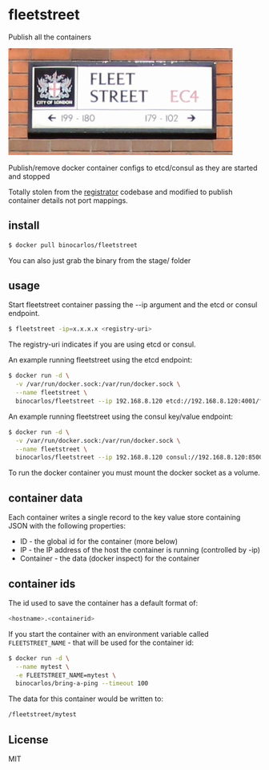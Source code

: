 # fleetstreet

Publish all the containers

![streetsign](https://github.com/binocarlos/fleetstreet/raw/master/streetsign.jpg)

Publish/remove docker container configs to etcd/consul as they are started and stopped

Totally stolen from the [registrator](https://github.com/progrium/registrator.git) codebase and modified to publish container details not port mappings.

## install

```bash
$ docker pull binocarlos/fleetstreet
```

You can also just grab the binary from the stage/ folder

## usage

Start fleetstreet container passing the --ip argument and the etcd or consul endpoint.

```bash
$ fleetstreet -ip=x.x.x.x <registry-uri>
```
The registry-uri indicates if you are using etcd or consul.

An example running fleetstreet using the etcd endpoint:

```bash
$ docker run -d \
  -v /var/run/docker.sock:/var/run/docker.sock \
  --name fleetstreet \
  binocarlos/fleetstreet --ip 192.168.8.120 etcd://192.168.8.120:4001/fleetstreet
```

An example running fleetstreet using the consul key/value endpoint:

```bash
$ docker run -d \
  -v /var/run/docker.sock:/var/run/docker.sock \
  --name fleetstreet \
  binocarlos/fleetstreet --ip 192.168.8.120 consul://192.168.8.120:8500/fleetstreet
```

To run the docker container you must mount the docker socket as a volume.

## container data

Each container writes a single record to the key value store containing JSON with the following properties:

 * ID - the global id for the container (more below)
 * IP - the IP address of the host the container is running (controlled by -ip)
 * Container - the data (docker inspect) for the container

## container ids

The id used to save the container has a default format of:

```bash
<hostname>.<containerid>
```

If you start the container with an environment variable called `FLEETSTREET_NAME` - that will be used for the container id:

```bash
$ docker run -d \
  --name mytest \
  -e FLEETSTREET_NAME=mytest \
  binocarlos/bring-a-ping --timeout 100
```

The data for this container would be written to:

```bash
/fleetstreet/mytest
```

## License

MIT
